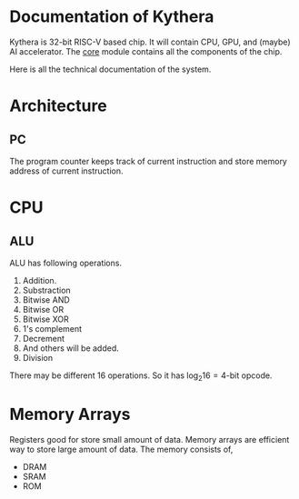 # Documentation of Kythera
Kythera is 32-bit RISC-V based chip. It will contain CPU, GPU, and (maybe) AI accelerator. 
The [core](https://github.com/lilanka/kythera/tree/main/core) module contains all the 
components of the chip. 

Here is all the technical documentation of the system.

# Architecture
## PC
The program counter keeps track of current instruction and store memory address of current instruction.

# CPU
## ALU
ALU has following operations.
1. Addition.
2. Substraction
3. Bitwise AND
4. Bitwise OR
5. Bitwise XOR
6. 1's complement
7. Decrement
8. And others will be added.
9. Division

There may be different $16$ operations. So it has $\log_2 16 = 4$-bit opcode.

# Memory Arrays
Registers good for store small amount of data. Memory arrays are efficient way to store large amount of 
data. The memory consists of,
* DRAM
* SRAM
* ROM